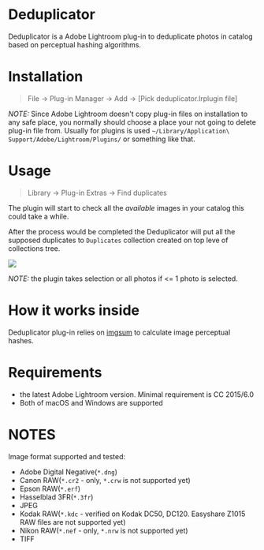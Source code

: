 # Deduplicator

Deduplicator is a Adobe Lightroom plug-in to deduplicate photos in catalog based
on perceptual hashing algorithms.

# Installation

> File -> Plug-in Manager -> Add -> [Pick deduplicator.lrplugin file]

*NOTE:* Since Adobe Lightroom doesn't copy plug-in files on installation to any safe place, you normally should choose a place your not going to delete plug-in file from.
Usually for plugins is used `~/Library/Application\ Support/Adobe/Lightroom/Plugins/` or something like that.

# Usage

> Library -> Plug-in Extras -> Find duplicates

The plugin will start to check all the *available* images in your catalog this could take a while.

After the process would be completed the Deduplicator will put all the supposed duplicates to `Duplicates` collection created on top leve of collections tree.

![](https://raw.githubusercontent.com/teran/deduplicator/master/docs/static/images/collections-screenshot.png)

*NOTE:* the plugin takes selection or all photos if <= 1 photo is selected.

# How it works inside

Deduplicator plug-in relies on [imgsum](https://github.com/teran/imgsum) to calculate
image perceptual hashes.

# Requirements

 * the latest Adobe Lightroom version. Minimal requirement is CC 2015/6.0
 * Both of macOS and Windows are supported

# NOTES

Image format supported and tested:
* Adobe Digital Negative(`*.dng`)
* Canon RAW(`*.cr2` - only, `*.crw` is not supported yet)
* Epson RAW(`*.erf`)
* Hasselblad 3FR(`*.3fr`)
* JPEG
* Kodak RAW(`*.kdc` - verified on Kodak DC50, DC120. Easyshare Z1015 RAW files are not supported yet)
* Nikon RAW(`*.nef` - only, `*.nrw` is not supported yet)
* TIFF
